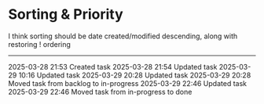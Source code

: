 Sorting & Priority
===

I think sorting should be date created/modified descending, along with restoring ! ordering

---

2025-03-28 21:53	Created task
2025-03-28 21:54	Updated task
2025-03-29 10:16	Updated task
2025-03-29 20:28	Updated task
2025-03-29 20:28	Moved task from backlog to in-progress
2025-03-29 22:46	Updated task
2025-03-29 22:46	Moved task from in-progress to done